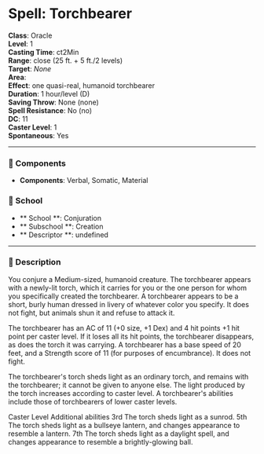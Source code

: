 
# Spell: Torchbearer
**Class**: Oracle  
**Level**: 1  
**Casting Time**: ct2Min  
**Range**: close (25 ft. + 5 ft./2 levels)  
**Target**: _None_  
**Area**:   
**Effect**: one quasi-real, humanoid torchbearer  
**Duration**: 1 hour/level (D)  
**Saving Throw**: None (none)  
**Spell Resistance**: No (no)  
**DC**: 11  
**Caster Level**: 1  
**Spontaneous**: Yes

---

### 🔮 Components
- **Components**: Verbal, Somatic, Material

### 🏫 School
- ** School **: Conjuration
- ** Subschool **: Creation
- ** Descriptor **: undefined
---

### 📜 Description
You conjure a Medium-sized, humanoid creature. The torchbearer appears with a newly-lit torch, which it carries for you or the one person for whom you specifically created the torchbearer. A torchbearer appears to be a short, burly human dressed in livery of whatever color you specify. It does not fight, but animals shun it and refuse to attack it. 

The torchbearer has an AC of 11 (+0 size, +1 Dex) and 4 hit points +1 hit point per caster level. If it loses all its hit points, the torchbearer disappears, as does the torch it was carrying. A torchbearer has a base speed of 20 feet, and a Strength score of 11 (for purposes of encumbrance). It does not fight. 

The torchbearer's torch sheds light as an ordinary torch, and remains with the torchbearer; it cannot be given to anyone else. The light produced by the torch increases according to caster level. A torchbearer's abilities include those of torchbearers of lower caster levels.

Caster Level      Additional abilities 3rd                       The torch sheds light as a sunrod. 5th                       The torch sheds light as a bullseye lantern, and changes appearance to resemble a lantern. 7th                       The torch sheds light as a daylight spell, and changes                               appearance to resemble a brightly-glowing ball.
